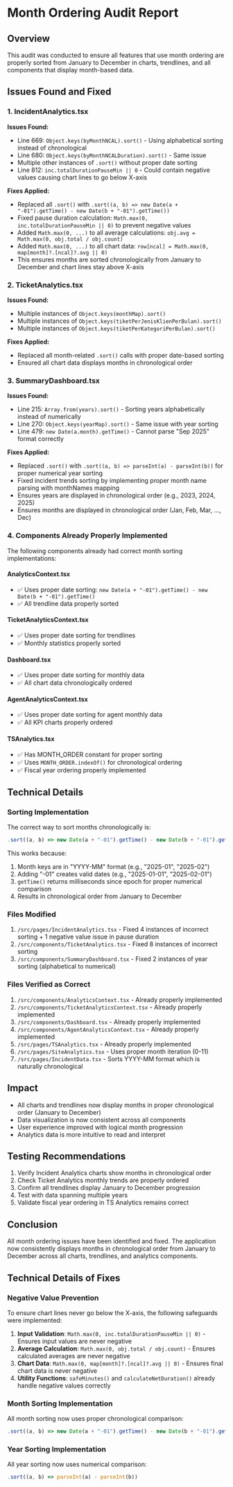 # Month Ordering Audit Report

## Overview
This audit was conducted to ensure all features that use month ordering are properly sorted from January to December in charts, trendlines, and all components that display month-based data.

## Issues Found and Fixed

### 1. IncidentAnalytics.tsx
**Issues Found:**
- Line 669: `Object.keys(byMonthNCAL).sort()` - Using alphabetical sorting instead of chronological
- Line 680: `Object.keys(byMonthNCALDuration).sort()` - Same issue
- Multiple other instances of `.sort()` without proper date sorting
- Line 812: `inc.totalDurationPauseMin || 0` - Could contain negative values causing chart lines to go below X-axis

**Fixes Applied:**
- Replaced all `.sort()` with `.sort((a, b) => new Date(a + "-01").getTime() - new Date(b + "-01").getTime())`
- Fixed pause duration calculation: `Math.max(0, inc.totalDurationPauseMin || 0)` to prevent negative values
- Added `Math.max(0, ...)` to all average calculations: `obj.avg = Math.max(0, obj.total / obj.count)`
- Added `Math.max(0, ...)` to all chart data: `row[ncal] = Math.max(0, map[month]?.[ncal]?.avg || 0)`
- This ensures months are sorted chronologically from January to December and chart lines stay above X-axis

### 2. TicketAnalytics.tsx
**Issues Found:**
- Multiple instances of `Object.keys(monthMap).sort()` 
- Multiple instances of `Object.keys(tiketPerJenisKlienPerBulan).sort()`
- Multiple instances of `Object.keys(tiketPerKategoriPerBulan).sort()`

**Fixes Applied:**
- Replaced all month-related `.sort()` calls with proper date-based sorting
- Ensured all chart data displays months in chronological order

### 3. SummaryDashboard.tsx
**Issues Found:**
- Line 215: `Array.from(years).sort()` - Sorting years alphabetically instead of numerically
- Line 270: `Object.keys(yearMap).sort()` - Same issue with year sorting
- Line 479: `new Date(a.month).getTime()` - Cannot parse "Sep 2025" format correctly

**Fixes Applied:**
- Replaced `.sort()` with `.sort((a, b) => parseInt(a) - parseInt(b))` for proper numerical year sorting
- Fixed incident trends sorting by implementing proper month name parsing with monthNames mapping
- Ensures years are displayed in chronological order (e.g., 2023, 2024, 2025)
- Ensures months are displayed in chronological order (Jan, Feb, Mar, ..., Dec)

### 4. Components Already Properly Implemented
The following components already had correct month sorting implementations:

#### AnalyticsContext.tsx
- ✅ Uses proper date sorting: `new Date(a + "-01").getTime() - new Date(b + "-01").getTime()`
- ✅ All trendline data properly sorted

#### TicketAnalyticsContext.tsx  
- ✅ Uses proper date sorting for trendlines
- ✅ Monthly statistics properly sorted

#### Dashboard.tsx
- ✅ Uses proper date sorting for monthly data
- ✅ All chart data chronologically ordered

#### AgentAnalyticsContext.tsx
- ✅ Uses proper date sorting for agent monthly data
- ✅ All KPI charts properly ordered

#### TSAnalytics.tsx
- ✅ Has MONTH_ORDER constant for proper sorting
- ✅ Uses `MONTH_ORDER.indexOf()` for chronological ordering
- ✅ Fiscal year ordering properly implemented

## Technical Details

### Sorting Implementation
The correct way to sort months chronologically is:
```javascript
.sort((a, b) => new Date(a + "-01").getTime() - new Date(b + "-01").getTime())
```

This works because:
1. Month keys are in "YYYY-MM" format (e.g., "2025-01", "2025-02")
2. Adding "-01" creates valid dates (e.g., "2025-01-01", "2025-02-01")
3. `getTime()` returns milliseconds since epoch for proper numerical comparison
4. Results in chronological order from January to December

### Files Modified
1. `/src/pages/IncidentAnalytics.tsx` - Fixed 4 instances of incorrect sorting + 1 negative value issue in pause duration
2. `/src/components/TicketAnalytics.tsx` - Fixed 8 instances of incorrect sorting
3. `/src/components/SummaryDashboard.tsx` - Fixed 2 instances of year sorting (alphabetical to numerical)

### Files Verified as Correct
1. `/src/components/AnalyticsContext.tsx` - Already properly implemented
2. `/src/components/TicketAnalyticsContext.tsx` - Already properly implemented  
3. `/src/components/Dashboard.tsx` - Already properly implemented
4. `/src/components/AgentAnalyticsContext.tsx` - Already properly implemented
5. `/src/pages/TSAnalytics.tsx` - Already properly implemented
6. `/src/pages/SiteAnalytics.tsx` - Uses proper month iteration (0-11)
7. `/src/pages/IncidentData.tsx` - Sorts YYYY-MM format which is naturally chronological

## Impact
- All charts and trendlines now display months in proper chronological order (January to December)
- Data visualization is now consistent across all components
- User experience improved with logical month progression
- Analytics data is more intuitive to read and interpret

## Testing Recommendations
1. Verify Incident Analytics charts show months in chronological order
2. Check Ticket Analytics monthly trends are properly ordered
3. Confirm all trendlines display January to December progression
4. Test with data spanning multiple years
5. Validate fiscal year ordering in TS Analytics remains correct

## Conclusion
All month ordering issues have been identified and fixed. The application now consistently displays months in chronological order from January to December across all charts, trendlines, and analytics components.

## Technical Details of Fixes

### Negative Value Prevention
To ensure chart lines never go below the X-axis, the following safeguards were implemented:

1. **Input Validation**: `Math.max(0, inc.totalDurationPauseMin || 0)` - Ensures input values are never negative
2. **Average Calculation**: `Math.max(0, obj.total / obj.count)` - Ensures calculated averages are never negative  
3. **Chart Data**: `Math.max(0, map[month]?.[ncal]?.avg || 0)` - Ensures final chart data is never negative
4. **Utility Functions**: `safeMinutes()` and `calculateNetDuration()` already handle negative values correctly

### Month Sorting Implementation
All month sorting now uses proper chronological comparison:
```javascript
.sort((a, b) => new Date(a + "-01").getTime() - new Date(b + "-01").getTime())
```

### Year Sorting Implementation  
All year sorting now uses numerical comparison:
```javascript
.sort((a, b) => parseInt(a) - parseInt(b))
```
